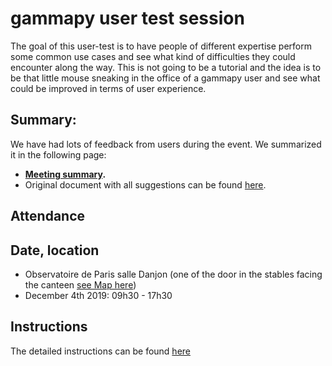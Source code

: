 

# gammapy user test session

The goal of this user-test is to have people of different expertise perform some common use cases and see what kind of difficulties they could encounter along the way. This is not going to be a tutorial and the idea is to be that little mouse sneaking in the office of a gammapy user and see what could be improved in terms of user experience.

## Summary:

We have had lots of feedback from users during the event. We summarized it in the following page: 

* **[Meeting summary](summary.md).**
* Original document with all suggestions can be found [here](https://docs.google.com/document/d/1fmtnbt-kwzLo09d1yQ2snsoznIVUxAdzx_QpnMZcXaU/edit#).

## Attendance

## Date, location

- Observatoire de Paris salle Danjon (one of the door in the stables facing the canteen [see Map here](Danjon_Obs_Paris.jpg))
- December 4th 2019: 09h30 - 17h30

## Instructions

The detailed instructions can be found [here](instructions.md)
